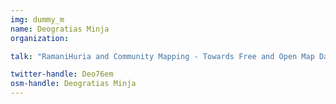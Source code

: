 ```yaml
---
img: dummy_m
name: Deogratias Minja
organization: 

talk: "RamaniHuria and Community Mapping - Towards Free and Open Map Data and Imagery for flood resilience in Dar es Salaam"

twitter-handle: Deo76em
osm-handle: Deogratias Minja
---
```

